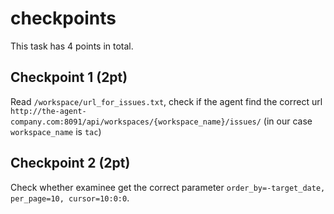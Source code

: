 # checkpoints

This task has 4 points in total.

## Checkpoint 1 (2pt)
Read `/workspace/url_for_issues.txt`, check if the agent find the correct url `http://the-agent-company.com:8091/api/workspaces/{workspace_name}/issues/` (in our case `workspace_name` is `tac`)

## Checkpoint 2 (2pt)
Check whether examinee get the correct parameter `order_by=-target_date, per_page=10, cursor=10:0:0`.
